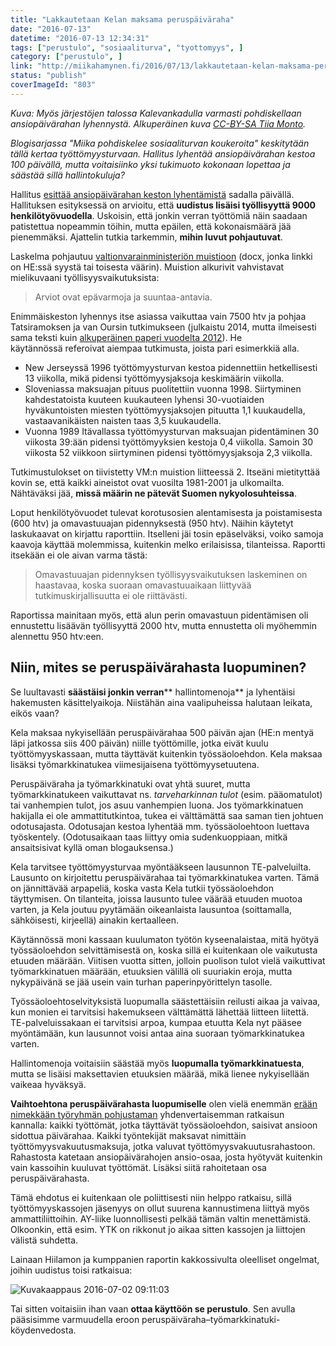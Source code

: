 ```yaml
---
title: "Lakkautetaan Kelan maksama peruspäiväraha"
date: "2016-07-13"
datetime: "2016-07-13 12:34:31"
tags: ["perustulo", "sosiaaliturva", "tyottomyys", ]
category: ["perustulo", ]
link: "http://miikahamynen.fi/2016/07/13/lakkautetaan-kelan-maksama-peruspaivaraha/"
status: "publish"
coverImageId: "803"
---
```


_Kuva: Myös järjestöjen talossa Kalevankadulla varmasti pohdiskellaan ansiopäivärahan lyhennystä. Alkuperäinen kuva [CC-BY-SA Tiia Monto](https://commons.wikimedia.org/wiki/File:Jyväskylä_-_Kalevankatu_4.jpg)._

_Blogisarjassa "Miika pohdiskelee sosiaaliturvan koukeroita" keskitytään tällä kertaa työttömyysturvaan. Hallitus lyhentää ansiopäivärahan kestoa 100 päivällä, mutta voitaisiinko yksi tukimuoto kokonaan lopettaa ja säästää sillä hallintokuluja?_

Hallitus [esittää ansiopäivärahan keston lyhentämistä](https://www.eduskunta.fi/FI/vaski/KasittelytiedotValtiopaivaasia/Sivut/HE_113+2016.aspx) sadalla päivällä. Hallituksen esityksessä on arvioitu, että **uudistus lisäisi työllisyyttä 9000 henkilötyövuodella**. Uskoisin, että jonkin verran työttömiä näin saadaan patistettua nopeammin töihin, mutta epäilen, että kokonaismäärä jää pienemmäksi. Ajattelin tutkia tarkemmin, **mihin luvut pohjautuvat**.

Laskelma pohjautuu [valtionvarainministeriön muistioon](http://vm.fi/dms-portlet/document/0/394438) (docx, jonka linkki on HE:ssä syystä tai toisesta väärin). Muistion alkurivit vahvistavat mielikuvaani työllisyysvaikutuksista:

> Arviot ovat epävarmoja ja suuntaa-antavia.

Enimmäiskeston lyhennys itse asiassa vaikuttaa vain 7500 htv ja pohjaa Tatsiramoksen ja van Oursin tutkimukseen (julkaistu 2014, mutta ilmeisesti sama teksti kuin [alkuperäinen paperi vuodelta 2012](http://ftp.iza.org/dp6950.pdf)). He käytännössä referoivat aiempaa tutkimusta, joista pari esimerkkiä alla.

- New Jerseyssä 1996 työttömyysturvan kestoa pidennettiin hetkellisesti 13 viikolla, mikä pidensi työttömyysjaksoja keskimäärin viikolla.
- Sloveniassa maksuajan pituus puolitettiin vuonna 1998. Siirtyminen kahdestatoista kuuteen kuukauteen lyhensi 30-vuotiaiden hyväkuntoisten miesten työttömyysjaksojen pituutta 1,1 kuukaudella, vastaavanikäisten naisten taas 3,5 kuukaudella.
- Vuonna 1989 Itävallassa työttömyysturvan maksuajan pidentäminen 30 viikosta 39:ään pidensi työttömyyksien kestoja 0,4 viikolla. Samoin 30 viikosta 52 viikkoon siirtyminen pidensi työttömyysjaksoja 2,3 viikolla.

Tutkimustulokset on tiivistetty VM:n muistion liitteessä 2. Itseäni mietityttää kovin se, että kaikki aineistot ovat vuosilta 1981-2001 ja ulkomailta. Nähtäväksi jää, **missä määrin ne pätevät Suomen nykyolosuhteissa**.

Loput henkilötyövuodet tulevat korotusosien alentamisesta ja poistamisesta (600 htv) ja omavastuuajan pidennyksestä (950 htv). Näihin käytetyt laskukaavat on kirjattu raporttiin. Itselleni jäi tosin epäselväksi, voiko samoja kaavoja käyttää molemmissa, kuitenkin melko erilaisissa, tilanteissa. Raportti itsekään ei ole aivan varma tästä:

> Omavastuuajan pidennyksen työllisyysvaikutuksen laskeminen on haastavaa, koska suoraan omavastuuaikaan liittyvää tutkimuskirjallisuutta ei ole riittävästi.

Raportissa mainitaan myös, että alun perin omavastuun pidentämisen oli ennustettu lisäävän työllisyyttä 2000 htv, mutta ennustetta oli myöhemmin alennettu 950 htv:een.

## Niin, mites se peruspäivärahasta luopuminen?

Se luultavasti **säästäisi jonkin verran**** hallintomenoja** ja lyhentäisi hakemusten käsittelyaikoja. Niistähän aina vaalipuheissa halutaan leikata, eikös vaan?

Kela maksaa nykyisellään peruspäivärahaa 500 päivän ajan (HE:n mentyä läpi jatkossa siis 400 päivän) niille työttömille, jotka eivät kuulu työttömyyskassaan, mutta täyttävät kuitenkin työssäoloehdon. Kela maksaa lisäksi työmarkkinatukea viimesijaisena työttömyysetuutena.

Peruspäiväraha ja työmarkkinatuki ovat yhtä suuret, mutta työmarkkinatukeen vaikuttavat ns. _tarveharkinnan tulot_ (esim. pääomatulot) tai vanhempien tulot, jos asuu vanhempien luona. Jos työmarkkinatuen hakijalla ei ole ammattitutkintoa, tukea ei välttämättä saa saman tien johtuen odotusajasta. Odotusajan kestoa lyhentää mm. työssäoloehtoon luettava työskentely. (Odotusaikaan taas liittyy omia sudenkuoppiaan, mitkä ansaitsisivat kyllä oman blogauksensa.)

Kela tarvitsee työttömyysturvaa myöntääkseen lausunnon TE-palveluilta. Lausunto on kirjoitettu peruspäivärahaa tai työmarkkinatukea varten. Tämä on jännittävää arpapeliä, koska vasta Kela tutkii työssäoloehdon täyttymisen. On tilanteita, joissa lausunto tulee väärää etuuden muotoa varten, ja Kela joutuu pyytämään oikeanlaista lausuntoa (soittamalla, sähköisesti, kirjeellä) ainakin kertaalleen.

Käytännössä moni kassaan kuulumaton työtön kyseenalaistaa, mitä hyötyä työssäoloehdon selvittämisestä on, koska sillä ei kuitenkaan ole vaikutusta etuuden määrään. Viitisen vuotta sitten, jolloin puolison tulot vielä vaikuttivat työmarkkinatuen määrään, etuuksien välillä oli suuriakin eroja, mutta nykypäivänä se jää usein vain turhan paperinpyörittelyn tasolle.

Työssäoloehtoselvityksistä luopumalla säästettäisiin reilusti aikaa ja vaivaa, kun monien ei tarvitsisi hakemukseen välttämättä lähettää liitteen liitettä. TE-palveluissakaan ei tarvitsisi arpoa, kumpaa etuutta Kela nyt pääsee myöntämään, kun lausunnot voisi antaa aina suoraan työmarkkinatukea varten.

Hallintomenoja voitaisiin säästää myös **luopumalla työmarkkinatuesta**, mutta se lisäisi maksettavien etuuksien määrää, mikä lienee nykyisellään vaikeaa hyväksyä.

**Vaihtoehtona peruspäivärahasta luopumiselle** olen vielä enemmän [erään nimekkään työryhmän pohjustaman](https://issuu.com/sitrafund/docs/ansioturvareformi?e=0/11084672) yhdenvertaisemman ratkaisun kannalla: kaikki työttömät, jotka täyttävät työssäoloehdon, saisivat ansioon sidottua päivärahaa. Kaikki työntekijät maksavat nimittäin työttömyysvakuutusmaksuja, jotka valuvat työttömyysvakuutusrahastoon. Rahastosta katetaan ansiopäivärahojen ansio-osaa, josta hyötyvät kuitenkin vain kassoihin kuuluvat työttömät. Lisäksi siitä rahoitetaan osa peruspäivärahasta.

Tämä ehdotus ei kuitenkaan ole poliittisesti niin helppo ratkaisu, sillä työttömyyskassojen jäsenyys on ollut suurena kannustimena liittyä myös ammattiliittoihin. AY-liike luonnollisesti pelkää tämän valtin menettämistä. Olkoonkin, että esim. YTK on rikkonut jo aikaa sitten kassojen ja liittojen välistä suhdetta.

Lainaan Hiilamon ja kumppanien raportin kakkossivulta oleelliset ongelmat, joihin uudistus toisi ratkaisua:

![Kuvakaappaus 2016-07-02 09:11:03](/uploads/2016/07/Kuvakaappaus-2016-07-02-091103.png)

Tai sitten voitaisiin ihan vaan **ottaa käyttöön se perustulo**. Sen avulla pääsisimme varmuudella eroon peruspäiväraha–työmarkkinatuki-köydenvedosta.
